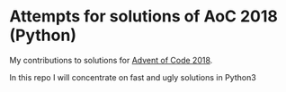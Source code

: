 # Attempts for solutions of AoC 2018 (Python)

My contributions to solutions for [Advent of Code 2018](https://adventofcode.com).

In this repo I will concentrate on fast and ugly solutions in Python3
